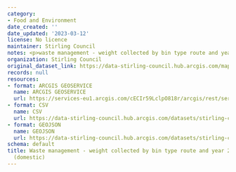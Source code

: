 ```yaml
---
category:
- Food and Environment
date_created: ''
date_updated: '2023-03-12'
license: No licence
maintainer: Stirling Council
notes: <p>waste management - weight collected by bin type route and year (domestic)</p>
organization: Stirling Council
original_dataset_link: https://data-stirling-council.hub.arcgis.com/maps/stirling-council::waste-management-weight-collected-by-bin-type-route-and-year-2021-onwards-domestic
records: null
resources:
- format: ARCGIS GEOSERVICE
  name: ARCGIS GEOSERVICE
  url: https://services-eu1.arcgis.com/cECIr59LclpO818r/arcgis/rest/services/waste%20management%20-%20weight%20collected%20by%20bin%20type%20route%20and%20year%20(domestic)/FeatureServer/0
- format: CSV
  name: CSV
  url: https://data-stirling-council.hub.arcgis.com/datasets/stirling-council::waste-management-weight-collected-by-bin-type-route-and-year-2021-onwards-domestic.csv?outSR=%7B%22latestWkid%22%3A3857%2C%22wkid%22%3A102100%7D
- format: GEOJSON
  name: GEOJSON
  url: https://data-stirling-council.hub.arcgis.com/datasets/stirling-council::waste-management-weight-collected-by-bin-type-route-and-year-2021-onwards-domestic.geojson?outSR=%7B%22latestWkid%22%3A3857%2C%22wkid%22%3A102100%7D
schema: default
title: Waste management - weight collected by bin type route and year 2021 onwards
  (domestic)
---
```

